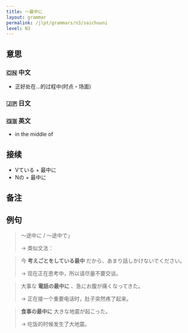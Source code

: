 ```yaml
---
title: 〜最中に
layout: grammar
permalink: /jlpt/grammars/n3/saichuuni
level: N3
---
```


## 意思

### 🇨🇳 中文

- 正好处在...的过程中(时点・场面)

### 🇯🇵 日文


### 🇬🇧 英文

- in the middle of

## 接续

- Vている + 最中に
- Nの + 最中に

## 备注


## 例句

> 〜途中に / 〜途中で」
>
> → 类似文法：

> 今 **考えごとをしている最中** だから、あまり話しかけないでください。
>
> → 现在正在思考中，所以请尽量不要交谈。

> 大事な **電話の最中に** 、急にお腹が痛くなってきた。
>
> → 正在接一个重要电话时，肚子突然疼了起来。

> **食事の最中に** 大きな地震が起こった。
>
> → 吃饭的时候发生了大地震。

